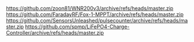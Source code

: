 https://github.com/zoon81/WNR200v3/archive/refs/heads/master.zip
https://github.com/FaradayRF/Fox-1-MPPT/archive/refs/heads/master.zip
https://github.com/SensorsUnleashed/pulsecounter/archive/refs/heads/master.zip
https://github.com/spmp/LiFePO4-Charge-Controller/archive/refs/heads/master.zip
